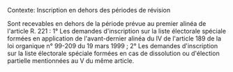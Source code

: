 Contexte: Inscription en dehors des périodes de révision

Sont recevables en dehors de la période prévue au premier alinéa de l'article R. 221 : 1° Les demandes d'inscription sur la liste électorale spéciale formées en application de l'avant-dernier alinéa du IV de l'article 189 de la loi organique n° 99-209 du 19 mars 1999 ; 2° Les demandes d'inscription sur la liste électorale spéciale formées en cas de dissolution ou d'élection partielle mentionnées au V du même article.